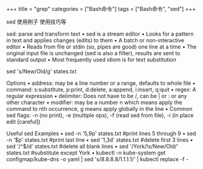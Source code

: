 +++
title = "grep"
categories = ["Bash命令"]
tags = ["Bash命令", "sed"]
+++

sed 使用例子 使用技巧等

sed: parse and transform text
• sed is a stream editor
• Looks for a pattern in text and applies changes (edits) to them
• A batch or non-interactive editor
• Reads from file or stdin (so, pipes are good) one line at a time
• The original input file is unchanged (sed is also a filter), results are
sent to standard output
• Most frequently used idiom is for text substitution

sed 's/New/Old/g' states.txt

Options
• address: may be a line number or a range, defaults to whole file
• command: s:substitute, p:print, d:delete, a:append, i:insert, q:quit
• regex: A regular expression
• delimiter: Does not have to be /, can be | or : or any other
character
• modifier: may be a number n which means apply the command to nth
occurrence, g means apply globally in the line
• Common sed flags: -n (no print), -e (multiple ops), -f (read sed
from file), -i (in place edit [careful])

Useful sed Examples
• sed -n '5,9p' states.txt #print lines 5 through 9
• sed -n '$p' states.txt #print last line
• sed '1,3d' states.txt #delete first 3 lines
• sed '/^$/d' states.txt #delete all blank lines
• sed '/York/!s/New/Old/' states.txt #substitute except York
• kubectl -n kube-system get configmap/kube-dns -o yaml | sed
's/8.8.8.8/1.1.1.1/' | kubectl replace -f -
